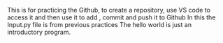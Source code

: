 This is for practicing the Github, to create a repository, use VS code to access it and then use it to add , commit and push it to Github
In this the Input.py file is from previous practices
The hello world is just an introductory program.